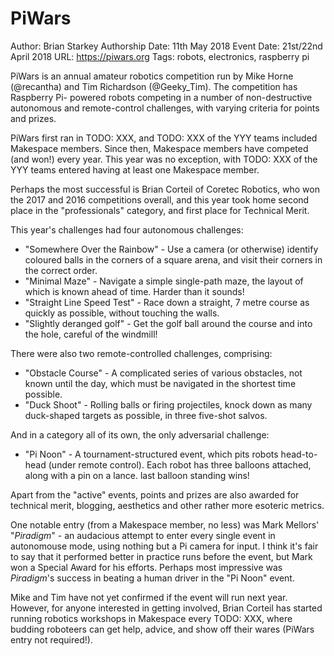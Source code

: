 # PiWars

Author: Brian Starkey
Authorship Date: 11th May 2018
Event Date: 21st/22nd April 2018
URL: https://piwars.org
Tags: robots, electronics, raspberry pi

PiWars is an annual amateur robotics competition run by Mike Horne (@recantha)
and Tim Richardson (@Geeky_Tim). The competition has Raspberry Pi-
powered robots competing in a number of non-destructive autonomous and
remote-control challenges, with varying criteria for points and prizes.

PiWars first ran in TODO: XXX, and TODO: XXX of the YYY teams included Makespace
members. Since then, Makespace members have competed (and won!) every year.
This year was no exception, with TODO: XXX of the YYY teams entered having at
least one Makespace member.

Perhaps the most successful is Brian Corteil of Coretec Robotics, who won the
2017 and 2016 competitions overall, and this year took home second place in the
"professionals" category, and first place for Technical Merit.

This year's challenges had four autonomous challenges:
 * "Somewhere Over the Rainbow" - Use a camera (or otherwise) identify coloured
   balls in the corners of a square arena, and visit their corners in the
   correct order.
 * "Minimal Maze" - Navigate a simple single-path maze, the layout of which is
   known ahead of time. Harder than it sounds!
 * "Straight Line Speed Test" - Race down a straight, 7 metre course as quickly
   as possible, without touching the walls.
 * "Slightly deranged golf" - Get the golf ball around the course and into the
   hole, careful of the windmill!

There were also two remote-controlled challenges, comprising:
 * "Obstacle Course" - A complicated series of various obstacles, not known
   until the day, which must be navigated in the shortest time possible.
 * "Duck Shoot" - Rolling balls or firing projectiles, knock down as many
   duck-shaped targets as possible, in three five-shot salvos.

And in a category all of its own, the only adversarial challenge:
 * "Pi Noon" - A tournament-structured event, which pits robots head-to-head
   (under remote control). Each robot has three balloons attached, along with
   a pin on a lance. last balloon standing wins!

Apart from the "active" events, points and prizes are also awarded for technical
merit, blogging, aesthetics and other rather more esoteric metrics.

One notable entry (from a Makespace member, no less) was Mark Mellors'
"_Piradigm_" - an audacious attempt to enter every single event in autonomouse
mode, using nothing but a Pi camera for input. I think it's fair to say that it
performed better in practice runs before the event, but Mark won a Special Award
for his efforts. Perhaps most impressive was _Piradigm_'s success in beating a
human driver in the "Pi Noon" event.

Mike and Tim have not yet confirmed if the event will run next year. However,
for anyone interested in getting involved, Brian Corteil has started running
robotics workshops in Makespace every TODO: XXX, where budding roboteers can get
help, advice, and show off their wares (PiWars entry not required!).
